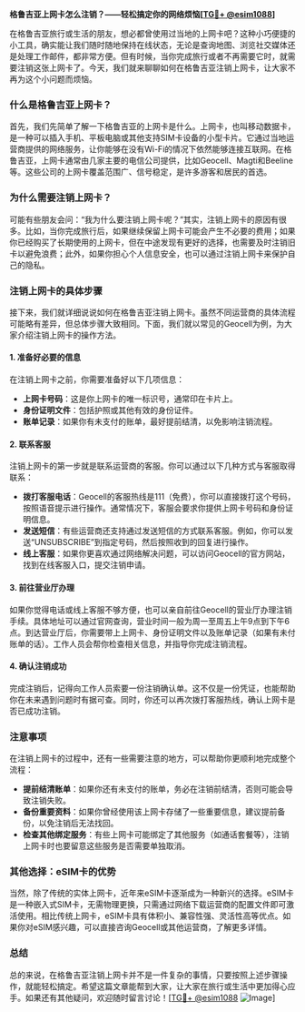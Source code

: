 **格鲁吉亚上网卡怎么注销？——轻松搞定你的网络烦恼[[TG💪+ @esim1088](https://t.me/s/esim1088)]**

在格鲁吉亚旅行或生活的朋友，想必都曾使用过当地的上网卡吧？这种小巧便捷的小工具，确实能让我们随时随地保持在线状态，无论是查询地图、浏览社交媒体还是处理工作邮件，都非常方便。但有时候，当你完成旅行或者不再需要它时，就需要注销这张上网卡了。今天，我们就来聊聊如何在格鲁吉亚注销上网卡，让大家不再为这个小问题而烦恼。

### 什么是格鲁吉亚上网卡？

首先，我们先简单了解一下格鲁吉亚的上网卡是什么。上网卡，也叫移动数据卡，是一种可以插入手机、平板电脑或其他支持SIM卡设备的小型卡片。它通过当地运营商提供的网络服务，让你能够在没有Wi-Fi的情况下依然能够连接互联网。在格鲁吉亚，上网卡通常由几家主要的电信公司提供，比如Geocell、Magti和Beeline等。这些公司的上网卡覆盖范围广、信号稳定，是许多游客和居民的首选。

### 为什么需要注销上网卡？

可能有些朋友会问：“我为什么要注销上网卡呢？”其实，注销上网卡的原因有很多。比如，当你完成旅行后，如果继续保留上网卡可能会产生不必要的费用；如果你已经购买了长期使用的上网卡，但在中途发现有更好的选择，也需要及时注销旧卡以避免浪费；此外，如果你担心个人信息安全，也可以通过注销上网卡来保护自己的隐私。

### 注销上网卡的具体步骤

接下来，我们就详细说说如何在格鲁吉亚注销上网卡。虽然不同运营商的具体流程可能略有差异，但总体步骤大致相同。下面，我们就以常见的Geocell为例，为大家介绍注销上网卡的操作方法。

#### 1. 准备好必要的信息

在注销上网卡之前，你需要准备好以下几项信息：

- **上网卡号码**：这是你上网卡的唯一标识号，通常印在卡片上。
- **身份证明文件**：包括护照或其他有效的身份证件。
- **账单记录**：如果你有未支付的账单，最好提前结清，以免影响注销流程。

#### 2. 联系客服

注销上网卡的第一步就是联系运营商的客服。你可以通过以下几种方式与客服取得联系：

- **拨打客服电话**：Geocell的客服热线是111（免费），你可以直接拨打这个号码，按照语音提示进行操作。通常情况下，客服会要求你提供上网卡号码和身份证明信息。
- **发送短信**：有些运营商还支持通过发送短信的方式联系客服。例如，你可以发送“UNSUBSCRIBE”到指定号码，然后按照收到的回复进行操作。
- **线上客服**：如果你更喜欢通过网络解决问题，可以访问Geocell的官方网站，找到在线客服入口，提交注销申请。

#### 3. 前往营业厅办理

如果你觉得电话或线上客服不够方便，也可以亲自前往Geocell的营业厅办理注销手续。具体地址可以通过官网查询，营业时间一般为周一至周五上午9点到下午6点。到达营业厅后，你需要带上上网卡、身份证明文件以及账单记录（如果有未付账单的话）。工作人员会帮你检查相关信息，并指导你完成注销流程。

#### 4. 确认注销成功

完成注销后，记得向工作人员索要一份注销确认单。这不仅是一份凭证，也能帮助你在未来遇到问题时有据可查。同时，你还可以再次拨打客服热线，确认上网卡是否已成功注销。

### 注意事项

在注销上网卡的过程中，还有一些需要注意的地方，可以帮助你更顺利地完成整个流程：

- **提前结清账单**：如果你还有未支付的账单，务必在注销前结清，否则可能会导致注销失败。
- **备份重要资料**：如果你曾经使用该上网卡存储了一些重要信息，建议提前备份，以免注销后无法找回。
- **检查其他绑定服务**：有些上网卡可能绑定了其他服务（如通话套餐等），注销上网卡时也要留意这些服务是否需要单独取消。

### 其他选择：eSIM卡的优势

当然，除了传统的实体上网卡，近年来eSIM卡逐渐成为一种新兴的选择。eSIM卡是一种嵌入式SIM卡，无需物理更换，只需通过网络下载运营商的配置文件即可激活使用。相比传统上网卡，eSIM卡具有体积小、兼容性强、灵活性高等优点。如果你对eSIM感兴趣，可以直接咨询Geocell或其他运营商，了解更多详情。

### 总结

总的来说，在格鲁吉亚注销上网卡并不是一件复杂的事情，只要按照上述步骤操作，就能轻松搞定。希望这篇文章能帮到大家，让大家在旅行或生活中更加得心应手。如果还有其他疑问，欢迎随时留言讨论！[[TG💪+ @esim1088](https://t.me/s/esim1088) ![Image](https://i.postimg.cc/4NQfJmqS/Snipaste-2025-05-13-00-14-12.png)]